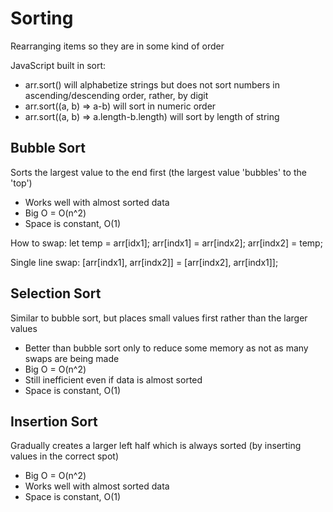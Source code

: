 # Sorting

Rearranging items so they are in some kind of order

JavaScript built in sort:

- arr.sort() will alphabetize strings but does not sort numbers in ascending/descending order, rather, by digit
- arr.sort((a, b) => a-b) will sort in numeric order
- arr.sort((a, b) => a.length-b.length) will sort by length of string

## Bubble Sort

Sorts the largest value to the end first (the largest value 'bubbles' to the 'top')

- Works well with almost sorted data
- Big O = O(n^2)
- Space is constant, O(1)

How to swap:
let temp = arr[idx1];
arr[indx1] = arr[indx2];
arr[indx2] = temp;

Single line swap:
[arr[indx1], arr[indx2]] = [arr[indx2], arr[indx1]];

## Selection Sort

Similar to bubble sort, but places small values first rather than the larger values

- Better than bubble sort only to reduce some memory as not as many swaps are being made
- Big O = O(n^2)
- Still inefficient even if data is almost sorted
- Space is constant, O(1)

## Insertion Sort

Gradually creates a larger left half which is always sorted (by inserting values in the correct spot)

- Big O = O(n^2)
- Works well with almost sorted data
- Space is constant, O(1)
